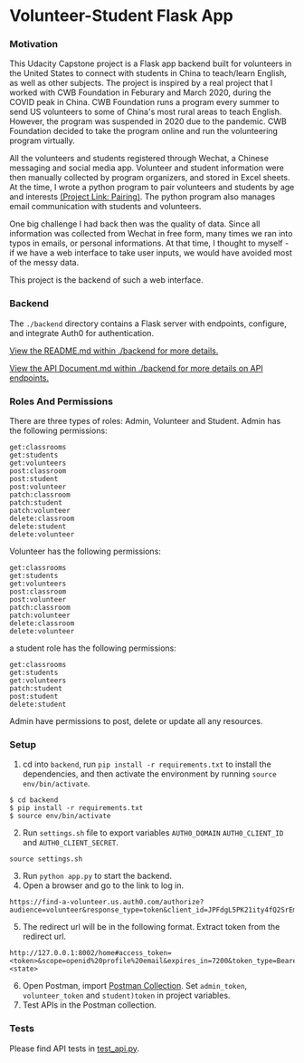 # Volunteer-Student Flask App

### Motivation
This Udacity Capstone project is a Flask app backend built for volunteers in the United States to connect with students in China to teach/learn English, as well as other subjects. The project is inspired by a real project that I worked with CWB Foundation in Feburary and March 2020, during the COVID peak in China. CWB Foundation runs a program every summer to send US volunteers to some of China's most rural areas to teach English. However, the program was suspended in 2020 due to the pandemic. CWB Foundation decided to take the program online and run the volunteering program virtually.

All the volunteers and students registered through Wechat, a Chinese messaging and social media app. Volunteer and student information were then manually collected by program organizers, and stored in Excel sheets. At the time, I wrote a python program to pair volunteers and students by age and interests [(Project Link: Pairing)](https://github.com/wenxingliu/pairing_students). The python program also manages email communication with students and volunteers.

One big challenge I had back then was the quality of data. Since all information was collected from Wechat in free form, many times we ran into typos in emails, or personal informations. At that time, I thought to myself - if we have a web interface to take user inputs, we would have avoided most of the messy data.

This project is the backend of such a web interface.


### Backend

The `./backend` directory contains a Flask server with endpoints, configure, and integrate Auth0 for authentication.

[View the README.md within ./backend for more details.](./backend/README.md)

[View the API Document.md within ./backend for more details on API endpoints.](./backend/API.md)


### Roles And Permissions

There are three types of roles: Admin, Volunteer and Student. 
Admin has the following permissions:
```
get:classrooms
get:students
get:volunteers
post:classroom
post:student
post:volunteer
patch:classroom
patch:student
patch:volunteer
delete:classroom
delete:student
delete:volunteer
```
Volunteer has the following permissions:
```
get:classrooms
get:students
get:volunteers
post:classroom
post:volunteer
patch:classroom
patch:volunteer
delete:classroom
delete:volunteer
```
a student role has the following permissions:
```
get:classrooms
get:students
get:volunteers
patch:student
post:student
delete:student
```
Admin have permissions to post, delete or update all any resources.

### Setup

1. cd into `backend`, run `pip install -r requirements.txt` to install the dependencies, and then activate the environment by running `source env/bin/activate`.
```
$ cd backend
$ pip install -r requirements.txt
$ source env/bin/activate
```
2. Run `settings.sh` file to export variables `AUTH0_DOMAIN` `AUTH0_CLIENT_ID` and `AUTH0_CLIENT_SECRET`.
```
source settings.sh
```
3. Run `python app.py` to start the backend.
4. Open a browser and go to the link to log in. 
```
https://find-a-volunteer.us.auth0.com/authorize?audience=volunteer&response_type=token&client_id=JPFdgL5PK21ity4fQ2SrEmnujSnUC0it&redirect_uri=http://127.0.0.1:8002/home
```
5. The redirect url will be in the following format. Extract token from the redirect url.
```
http://127.0.0.1:8002/home#access_token=<token>&scope=openid%20profile%20email&expires_in=7200&token_type=Bearer&state=<state>
```
6. Open Postman, import [Postman Collection](./backend/Capstone_Project-volunteer_flask_app.postman_collection.json). Set `admin_token`, `volunteer_token` and `student)token` in project variables.
7. Test APIs in the Postman collection.


### Tests

Please find API tests in [test_api.py](./backend/test_api.py).

